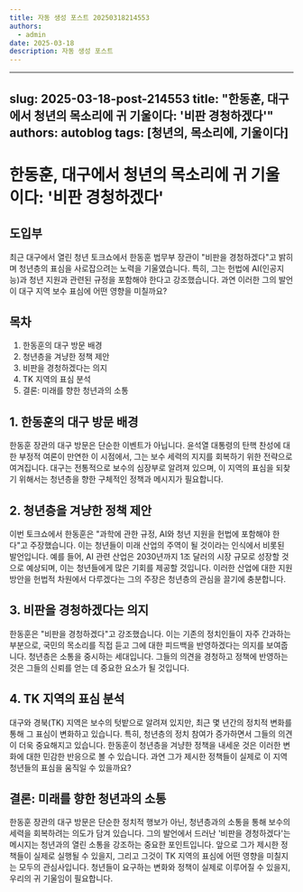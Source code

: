```yaml
---
title: 자동 생성 포스트 20250318214553
authors:
  - admin
date: 2025-03-18
description: 자동 생성 포스트
---
```


---
slug: 2025-03-18-post-214553
title: "한동훈, 대구에서 청년의 목소리에 귀 기울이다: '비판 경청하겠다'"
authors: autoblog
tags: [청년의, 목소리에, 기울이다]
---

# 한동훈, 대구에서 청년의 목소리에 귀 기울이다: '비판 경청하겠다'

## 도입부
최근 대구에서 열린 청년 토크쇼에서 한동훈 법무부 장관이 "비판을 경청하겠다"고 밝히며 청년층의 표심을 사로잡으려는 노력을 기울였습니다. 특히, 그는 헌법에 AI(인공지능)과 청년 지원과 관련된 규정을 포함해야 한다고 강조했습니다. 과연 이러한 그의 발언이 대구 지역 보수 표심에 어떤 영향을 미칠까요?

## 목차
1. 한동훈의 대구 방문 배경
2. 청년층을 겨냥한 정책 제안
3. 비판을 경청하겠다는 의지
4. TK 지역의 표심 분석
5. 결론: 미래를 향한 청년과의 소통

## 1. 한동훈의 대구 방문 배경
한동훈 장관의 대구 방문은 단순한 이벤트가 아닙니다. 윤석열 대통령의 탄핵 찬성에 대한 부정적 여론이 만연한 이 시점에서, 그는 보수 세력의 지지를 회복하기 위한 전략으로 여겨집니다. 대구는 전통적으로 보수의 심장부로 알려져 있으며, 이 지역의 표심을 되찾기 위해서는 청년층을 향한 구체적인 정책과 메시지가 필요합니다.

## 2. 청년층을 겨냥한 정책 제안
이번 토크쇼에서 한동훈은 "과학에 관한 규정, AI와 청년 지원을 헌법에 포함해야 한다"고 주장했습니다. 이는 청년들이 미래 산업의 주역이 될 것이라는 인식에서 비롯된 발언입니다. 예를 들어, AI 관련 산업은 2030년까지 1조 달러의 시장 규모로 성장할 것으로 예상되며, 이는 청년들에게 많은 기회를 제공할 것입니다. 이러한 산업에 대한 지원 방안을 헌법적 차원에서 다루겠다는 그의 주장은 청년층의 관심을 끌기에 충분합니다.

## 3. 비판을 경청하겠다는 의지
한동훈은 "비판을 경청하겠다"고 강조했습니다. 이는 기존의 정치인들이 자주 간과하는 부분으로, 국민의 목소리를 직접 듣고 그에 대한 피드백을 반영하겠다는 의지를 보여줍니다. 청년층은 소통을 중시하는 세대입니다. 그들의 의견을 경청하고 정책에 반영하는 것은 그들의 신뢰를 얻는 데 중요한 요소가 될 것입니다.

## 4. TK 지역의 표심 분석
대구와 경북(TK) 지역은 보수의 텃밭으로 알려져 있지만, 최근 몇 년간의 정치적 변화를 통해 그 표심이 변화하고 있습니다. 특히, 청년층의 정치 참여가 증가하면서 그들의 의견이 더욱 중요해지고 있습니다. 한동훈이 청년층을 겨냥한 정책을 내세운 것은 이러한 변화에 대한 민감한 반응으로 볼 수 있습니다. 과연 그가 제시한 정책들이 실제로 이 지역 청년들의 표심을 움직일 수 있을까요?

## 결론: 미래를 향한 청년과의 소통
한동훈 장관의 대구 방문은 단순한 정치적 행보가 아닌, 청년층과의 소통을 통해 보수의 세력을 회복하려는 의도가 담겨 있습니다. 그의 발언에서 드러난 '비판을 경청하겠다'는 메시지는 청년과의 열린 소통을 강조하는 중요한 포인트입니다. 앞으로 그가 제시한 정책들이 실제로 실행될 수 있을지, 그리고 그것이 TK 지역의 표심에 어떤 영향을 미칠지는 모두의 관심사입니다. 청년들이 요구하는 변화와 정책이 실제로 이루어질 수 있을지, 우리의 귀 기울임이 필요합니다.
